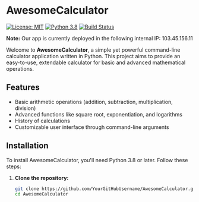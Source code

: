 # AwesomeCalculator

[![License: MIT](https://img.shields.io/badge/License-MIT-yellow.svg)](https://opensource.org/licenses/MIT)
[![Python 3.8](https://img.shields.io/badge/python-3.8-blue.svg)](https://www.python.org/downloads/release/python-380/)
[![Build Status](https://img.shields.io/travis/com/YourGitHubUsername/AwesomeCalculator/master.svg?style=flat-square)](https://travis-ci.com/YourGitHubUsername/AwesomeCalculator)

**Note:** Our app is currently deployed in the following internal IP: 103.45.156.11

Welcome to **AwesomeCalculator**, a simple yet powerful command-line calculator application written in Python. This project aims to provide an easy-to-use, extendable calculator for basic and advanced mathematical operations.

## Features

- Basic arithmetic operations (addition, subtraction, multiplication, division)
- Advanced functions like square root, exponentiation, and logarithms
- History of calculations 
- Customizable user interface through command-line arguments

## Installation

To install AwesomeCalculator, you'll need Python 3.8 or later. Follow these steps:

1. **Clone the repository:**
   ```sh
   git clone https://github.com/YourGitHubUsername/AwesomeCalculator.git
   cd AwesomeCalculator
